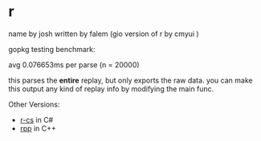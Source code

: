# r
name by josh written by falem (gio version of r by cmyui )

gopkg testing benchmark:

avg 0.076653ms per parse (n = 20000)


this parses the **entire** replay, but only exports the raw data. you can make this output any kind of replay info by modifying the main func.

Other Versions:

* [r-cs](http://github.com/infernalfire72/r-cs) in C#
* [rpp](http://github.com/infernalfire72/r-cpp) in C++
